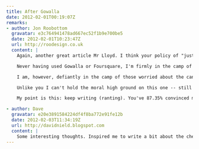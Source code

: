 ```yaml
---
title: After Gowalla
date: 2012-02-01T00:19:07Z
remarks:
- author: Jon Roobottom
  gravatar: e3c764941478ad667ec52f1b9e700be5
  date: 2012-02-01T10:23:47Z
  url: http://roodesign.co.uk
  content: |
    Again, another great article Mr Lloyd. I think your policy of "just post it" is really working out for you.

    Never having used Gowalla or Foursquare, I'm firmly in the camp of those who don't get why anyone would bother -- but, as their success shows -- people obviously do.

    I am, however, defiantly in the camp of those worried about the cancer-like growth of Facebook and it's underhand methods of buying up everyone in sight and their use of tracking cookies on every site they can get their grubby little hands on.

    Unlike you I can't hold the moral high ground on this one -- still being a Facebook user myself. One day, I hope to cut out that particular nasty little habit. But that doesn't mean I don't support your ideals.

    My point is this: keep writing (ranting). You've 87.35% convinced me that I should delete my facebook account.

- author: Dave
  gravatar: e20e3891584224df4f8ba772e91fe12b
  date: 2012-02-03T11:34:19Z
  url: http://davidnield.blogspot.com
  content: |
    Some interesting thoughts. Inspired me to write a bit about the check-in: <http://davidnield.blogspot.com/2012/02/check-ins-whats-point.html>.
---
```


